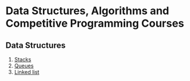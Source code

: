 # Data Structures, Algorithms and Competitive Programming Courses

## Data Structures

1. [Stacks](data_structures/first_section/stack/stack.md)
2. [Queues](data_structures/first_section/queue/queue.md)
3. [Linked list](data_structures/first_section/linked_list/linked_list.md)
